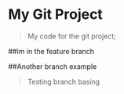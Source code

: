 # My Git Project

> My code for the git project;

##im in the feature branch

##Another branch example

> Testing branch basing

